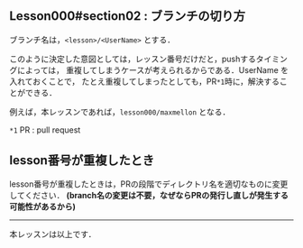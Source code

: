 Lesson000#section02 : ブランチの切り方
---

ブランチ名は，`<lesson>/<UserName>` とする．

このように決定した意図としては，レッスン番号だけだと，pushするタイミングによっては，
重複してしまうケースが考えられるからである．UserName を入れておくことで，
たとえ重複してしまったとしても，PR`*1`時に，解決することができる．

例えば，本レッスンであれば，`lesson000/maxmellon` となる．

`*1` PR : pull request

lesson番号が重複したとき
---

lesson番号が重複したときは，PRの段階でディレクトリ名を適切なものに変更してください．
**(branch名の変更は不要，なぜならPRの発行し直しが発生する可能性があるから)**

---

本レッスンは以上です．
